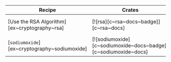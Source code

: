 | Recipe | Crates | Categories |
|--------|--------|------------|
| [Use the RSA Algorithm][ex~cryptography~rsa] | [![rsa][c~rsa~docs~badge]][c~rsa~docs] | [![cat~cryptography][cat~cryptography~badge]][cat~cryptography] |
| [`sodiumoxide`][ex~cryptography~sodiumoxide] | [![sodiumoxide][c~sodiumoxide~docs~badge]][c~sodiumoxide~docs] | [![cat~cryptography][cat~cryptography~badge]][cat~cryptography] |
